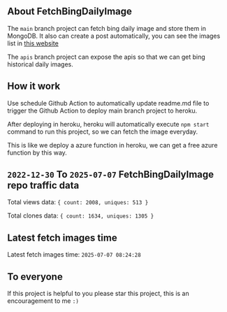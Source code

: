 ## About FetchBingDailyImage

The `main` branch project can fetch bing daily image and store them in MongoDB.
It also can create a post automatically, you can see the images list in [this website](https://oursalbum.netlify.app)

The `apis` branch project can expose the apis so that we can get bing historical daily images.

## How it work

Use schedule Github Action to automatically update readme.md file to trigger the Github Action to deploy main branch project to heroku.

After deploying in heroku, heroku will automatically execute `npm start` command to run this project, so we can fetch the image everyday.

This is like we deploy a azure function in heroku, we can get a free azure function by this way.

## `2022-12-30` To `2025-07-07` FetchBingDailyImage repo traffic data

Total views data: `{ count: 2008, uniques: 513 }`

Total clones data: `{ count: 1634, uniques: 1305 }`

## Latest fetch images time

Latest fetch images time: `2025-07-07 08:24:28`

## To everyone

If this project is helpful to you please star this project, this is an encouragement to me `:)`



